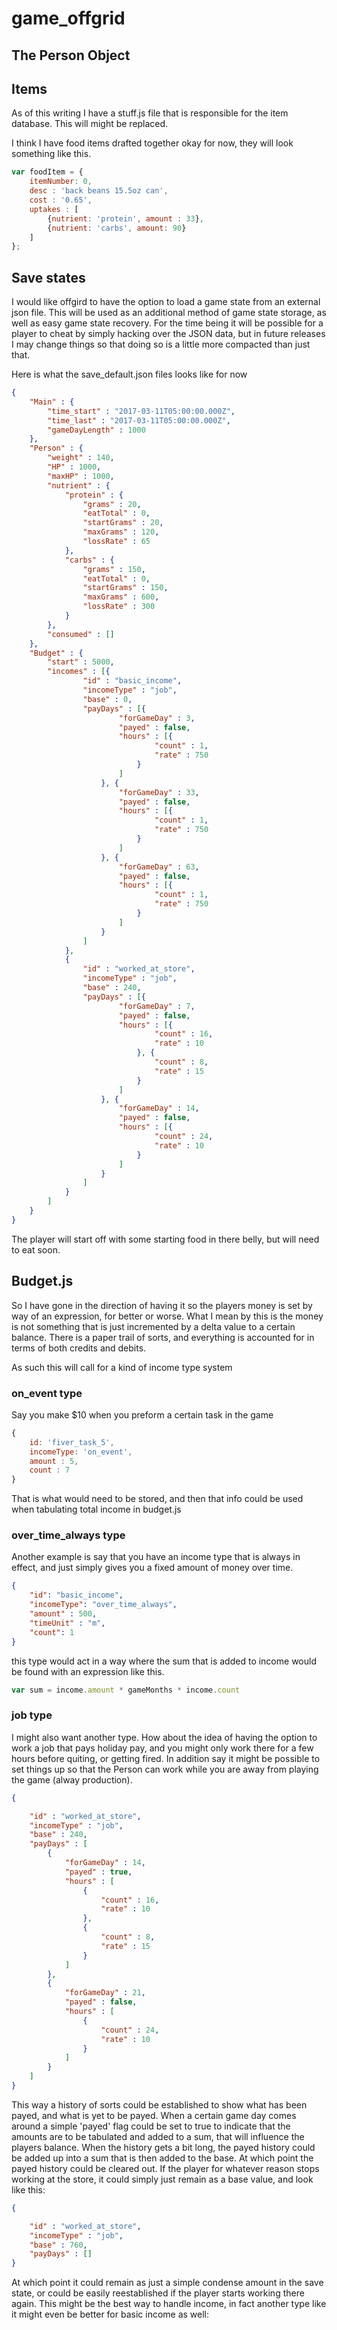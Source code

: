 # game_offgrid

## The Person Object

## Items

As of this writing I have a stuff.js file that is responsible for the item database. This will might be replaced.


I think I have food items drafted together okay for now, they will look something like this.
```js
var foodItem = {
    itemNumber: 0,
    desc : 'back beans 15.5oz can',
    cost : '0.65',
    uptakes : [
        {nutrient: 'protein', amount : 33},
        {nutrient: 'carbs', amount: 90}
    ]
};
```

## Save states

I would like offgird to have the option to load a game state from an external json file. This will be used as an additional method of game state storage, as well as easy game state recovery. For the time being it will be possible for a player to cheat by simply hacking over the JSON data, but in future releases I may change things so that doing so is a little more compacted than just that.

Here is what the save_default.json files looks like for now
```json
{
    "Main" : {
        "time_start" : "2017-03-11T05:00:00.000Z",
        "time_last" : "2017-03-11T05:00:00.000Z",
        "gameDayLength" : 1000
    },
    "Person" : {
        "weight" : 140,
        "HP" : 1000,
        "maxHP" : 1000,
        "nutrient" : {
            "protein" : {
                "grams" : 20,
                "eatTotal" : 0,
                "startGrams" : 20,
                "maxGrams" : 120,
                "lossRate" : 65
            },
            "carbs" : {
                "grams" : 150,
                "eatTotal" : 0,
                "startGrams" : 150,
                "maxGrams" : 600,
                "lossRate" : 300
            }
        },
        "consumed" : []
    },
    "Budget" : {
        "start" : 5000,
        "incomes" : [{
                "id" : "basic_income",
                "incomeType" : "job",
                "base" : 0,
                "payDays" : [{
                        "forGameDay" : 3,
                        "payed" : false,
                        "hours" : [{
                                "count" : 1,
                                "rate" : 750
                            }
                        ]
                    }, {
                        "forGameDay" : 33,
                        "payed" : false,
                        "hours" : [{
                                "count" : 1,
                                "rate" : 750
                            }
                        ]
                    }, {
                        "forGameDay" : 63,
                        "payed" : false,
                        "hours" : [{
                                "count" : 1,
                                "rate" : 750
                            }
                        ]
                    }
                ]
            },
            {
                "id" : "worked_at_store",
                "incomeType" : "job",
                "base" : 240,
                "payDays" : [{
                        "forGameDay" : 7,
                        "payed" : false,
                        "hours" : [{
                                "count" : 16,
                                "rate" : 10
                            }, {
                                "count" : 8,
                                "rate" : 15
                            }
                        ]
                    }, {
                        "forGameDay" : 14,
                        "payed" : false,
                        "hours" : [{
                                "count" : 24,
                                "rate" : 10
                            }
                        ]
                    }
                ]
            }
        ]
    }
}
```

The player will start off with some starting food in there belly, but will need to eat soon.

## Budget.js

So I have gone in the direction of having it so the players money is set by way of an expression, for better or worse. What I mean by this is the money is not something that is just incremented by a delta value to a certain balance. There is a paper trail of sorts, and everything is accounted for in terms of both credits and debits.

As such this will call for a kind of income type system

### on_event type

Say you make $10 when you preform a certain task in the game

```js
{
    id: 'fiver_task_5',
    incomeType: 'on_event',
    amount : 5,
    count : 7
}
```

That is what would need to be stored, and then that info could be used when tabulating total income
    in budget.js

### over_time_always type

Another example is say that you have an income type that is always in effect, and just simply gives you a fixed amount of money over time.

```json
{
    "id": "basic_income",
    "incomeType": "over_time_always",
    "amount" : 500,
    "timeUnit" : "m",
    "count": 1
}
```

this type would act in a way where the sum that is added to income would be found with an expression like this.

```js
var sum = income.amount * gameMonths * income.count
```

### job type

I might also want another type. How about the idea of having the option to work a job that pays holiday pay, and you might only work there for a few hours before quiting, or getting fired. In addition say it might be possible to set things up so that the Person can work while you are away from playing the game (alway production).

```json
{

    "id" : "worked_at_store",
    "incomeType" : "job",
    "base" : 240,
    "payDays" : [
        {
            "forGameDay" : 14,
            "payed" : true,
            "hours" : [
                {
                    "count" : 16,
                    "rate" : 10
                }, 
                {
                    "count" : 8,
                    "rate" : 15
                }
            ]
        }, 
        {
            "forGameDay" : 21,
            "payed" : false,
            "hours" : [
                {
                    "count" : 24,
                    "rate" : 10
                }
            ]
        }
    ]
}
```

This way a history of sorts could be established to show what has been payed, and what is yet to be payed. When a certain game day comes around a simple 'payed' flag could be set to true to indicate that the amounts are to be tabulated and added to a sum, that will influence the players balance. When the history gets a bit long, the payed history could be added up into a sum that is then added to the base. At which point the payed history could be cleared out. If the player for whatever reason stops working at the store, it could simply just remain as a base value, and look like this:

```json
{

    "id" : "worked_at_store",
    "incomeType" : "job",
    "base" : 760,
    "payDays" : []
}
```

At which point it could remain as just a simple condense amount in the save state, or could be easily reestablished if the player starts working there again. This might be the best way to handle income, in fact another type like it might even be better for basic income as well:

